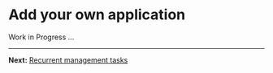 # Add your own application

Work in Progress ...

---
__Next:__ [Recurrent management tasks](./recurrent-management-tasks.md)